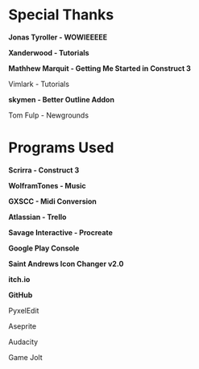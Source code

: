 # Special Thanks

**Jonas Tyroller - WOWIEEEEE**

**Xanderwood - Tutorials**

**Mathhew Marquit - Getting Me Started in Construct 3**

Vimlark - Tutorials

**skymen - Better Outline Addon**

Tom Fulp - Newgrounds

# Programs Used

**Scrirra - Construct 3**

**WolframTones - Music**

**GXSCC - Midi Conversion**

**Atlassian - Trello**

**Savage Interactive - Procreate**

**Google Play Console**

**Saint Andrews Icon Changer v2.0**

**itch.io**

**GitHub**

PyxelEdit

Aseprite

Audacity

Game Jolt





